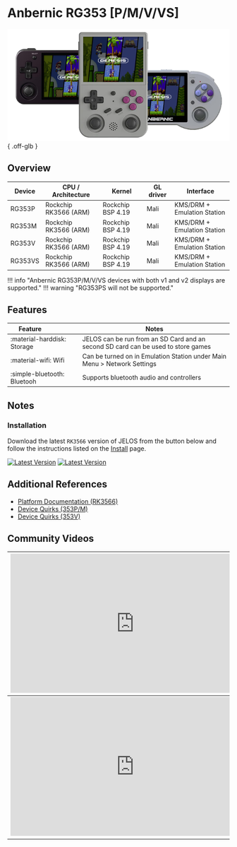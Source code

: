 # Anbernic RG353 [P/M/V/VS]

![](../../_inc/images/devices/anbernic-rg353.png){ .off-glb }

## Overview

| Device | CPU / Architecture | Kernel | GL driver | Interface |
| -- | -- | -- | -- | -- |
| RG353P | Rockchip RK3566 (ARM) | Rockchip BSP 4.19 | Mali | KMS/DRM + Emulation Station |
| RG353M | Rockchip RK3566 (ARM) | Rockchip BSP 4.19 | Mali | KMS/DRM + Emulation Station |
| RG353V | Rockchip RK3566 (ARM) | Rockchip BSP 4.19 | Mali | KMS/DRM + Emulation Station |
| RG353VS | Rockchip RK3566 (ARM) | Rockchip BSP 4.19 | Mali | KMS/DRM + Emulation Station |

!!! info "Anbernic RG353P/M/V/VS devices with both v1 and v2 displays are supported."
!!! warning "RG353PS will not be supported."

## Features

| Feature&nbsp;&nbsp;&nbsp;&nbsp;&nbsp;&nbsp;&nbsp;&nbsp;&nbsp;&nbsp;&nbsp;&nbsp;&nbsp;&nbsp;&nbsp;&nbsp; | Notes |
| -- | -- |
| :material-harddisk: Storage | JELOS can be run from an SD Card and an second SD card can be used to store games |
| :material-wifi: Wifi | Can be turned on in Emulation Station under Main Menu > Network Settings |
| :simple-bluetooth: Bluetooh | Supports bluetooth audio and controllers |

## Notes

### Installation

Download the latest `RK3566` version of JELOS from the button below and follow the instructions listed on the [Install](../../../play/install/) page.

[![Latest Version](https://img.shields.io/github/release/JustEnoughLinuxOS/distribution.svg?labelColor=111111&color=5998FF&label=Latest&style=flat#only-light)](https://github.com/JustEnoughLinuxOS/distribution/releases/latest)
[![Latest Version](https://img.shields.io/github/release/JustEnoughLinuxOS/distribution.svg?labelColor=dddddd&color=5998FF&label=Latest&style=flat#only-dark)](https://github.com/JustEnoughLinuxOS/distribution/releases/latest)

## Additional References

- [Platform Documentation (RK3566)](https://github.com/JustEnoughLinuxOS/distribution/blob/main/documentation/PER_DEVICE_DOCUMENTATION/RK3566)
- [Device Quirks (353P/M)](https://github.com/JustEnoughLinuxOS/distribution/tree/main/packages/hardware/quirks/devices/Anbernic%20RG353P)
- [Device Quirks (353V)](https://github.com/JustEnoughLinuxOS/distribution/tree/main/packages/hardware/quirks/devices/Anbernic%20RG353V)

## Community Videos

| <iframe width="560" height="315" src="https://www.youtube.com/embed/tJR0Evx3KS0?si=UNCRp6nQWJClLo0H" frameborder="0" allow="accelerometer; autoplay; clipboard-write; encrypted-media; gyroscope; picture-in-picture; web-share" allowfullscreen></iframe> | <iframe width="560" height="315" src="https://www.youtube.com/embed/MjyyxyIcEto?si=wYlVT6oRjsCGg0Hh" title="YouTube video player" frameborder="0" allow="accelerometer; autoplay; clipboard-write; encrypted-media; gyroscope; picture-in-picture; web-share" allowfullscreen></iframe> |
| -- | -- |
| <iframe width="560" height="315" src="https://www.youtube.com/embed/Q9zETew3iuY?si=PiOlyviTPN3QDQqb&amp;start=1104" title="YouTube video player" frameborder="0" allow="accelerometer; autoplay; clipboard-write; encrypted-media; gyroscope; picture-in-picture; web-share" allowfullscreen></iframe> | <iframe width="560" height="315" src="https://www.youtube.com/embed/vnHRKn9FoVw?si=OuJyNbTn3rdJNvNa" title="YouTube video player" frameborder="0" allow="accelerometer; autoplay; clipboard-write; encrypted-media; gyroscope; picture-in-picture; web-share" allowfullscreen></iframe> |

